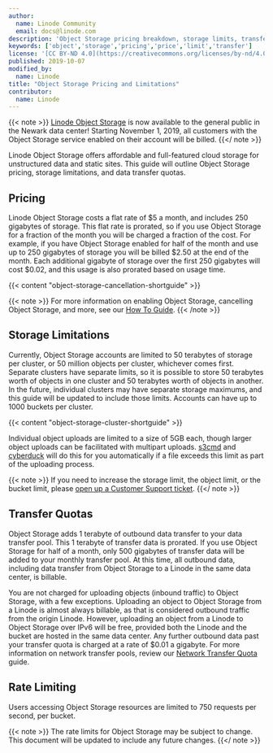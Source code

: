 ```yaml
---
author:
  name: Linode Community
  email: docs@linode.com
description: 'Object Storage pricing breakdown, storage limits, transfer quotas, and other pertinent information.'
keywords: ['object','storage','pricing','price','limit','transfer']
license: '[CC BY-ND 4.0](https://creativecommons.org/licenses/by-nd/4.0)'
published: 2019-10-07
modified_by:
  name: Linode
title: "Object Storage Pricing and Limitations"
contributor:
  name: Linode
---
```


{{< note >}}
[Linode Object Storage](/docs/platform/object-storage/) is now available to the general public in the Newark data center! Starting November 1, 2019, all customers with the Object Storage service enabled on their account will be billed.
{{</ note >}}

Linode Object Storage offers affordable and full-featured cloud storage for unstructured data and static sites. This guide will outline Object Storage pricing, storage limitations, and data transfer quotas.

## Pricing

Linode Object Storage costs a flat rate of $5 a month, and includes 250 gigabytes of storage. This flat rate is prorated, so if you use Object Storage for a fraction of the month you will be charged a fraction of the cost. For example, if you have Object Storage enabled for half of the month and use up to 250 gigabytes of storage you will be billed $2.50 at the end of the month. Each additional gigabyte of storage over the first 250 gigabytes will cost $0.02, and this usage is also prorated based on usage time.

{{< content "object-storage-cancellation-shortguide" >}}

{{< note >}}
For more information on enabling Object Storage, cancelling Object Storage, and more, see our [How To Guide](/docs/platform/object-storage/how-to-use-object-storage/#enable-object-storage).
{{< /note >}}

## Storage Limitations

Currently, Object Storage accounts are limited to 50 terabytes of storage per cluster, or 50 million objects per cluster, whichever comes first. Separate clusters have separate limits, so it is possible to store 50 terabytes worth of objects in one cluster and 50 terabytes worth of objects in another.  In the future, individual clusters may have separate storage maximums, and this guide will be updated to include those limits. Accounts can have up to 1000 buckets per cluster.

{{< content "object-storage-cluster-shortguide" >}}

Individual object uploads are limited to a size of 5GB each, though larger object uploads can be facilitated with multipart uploads. [s3cmd](/docs/platform/object-storage/how-to-use-object-storage/#s3cmd) and [cyberduck](/docs/platform/object-storage/how-to-use-object-storage/#cyberduck) will do this for you automatically if a file exceeds this limit as part of the uploading process.

{{< note >}}
If you need to increase the storage limit, the object limit, or the bucket limit, please [open up a Customer Support ticket](https://www.linode.com/docs/platform/billing-and-support/support/#contacting-linode-support).
{{</ note >}}

## Transfer Quotas

Object Storage adds 1 terabyte of outbound data transfer to your data transfer pool. This 1 terabyte of transfer data is prorated. If you use Object Storage for half of a month, only 500 gigabytes of transfer data will be added to your monthly transfer pool. At this time, all outbound data, including data transfer from Object Storage to a Linode in the same data center, is billable.

You are not charged for uploading objects (inbound traffic) to Object Storage, with a few exceptions. Uploading an object to Object Storage from a Linode is almost always billable, as that is considered outbound traffic from the origin Linode. However, uploading an object from a Linode to Object Storage over IPv6 will be free, provided both the Linode and the bucket are hosted in the same data center.  Any further outbound data past your transfer quota is charged at a rate of $0.01 a gigabyte. For more information on network transfer pools, review our [Network Transfer Quota](https://linode.com/docs/platform/billing-and-support/network-transfer-quota/) guide.

## Rate Limiting

Users accessing Object Storage resources are limited to 750 requests per second, per bucket.

{{< note >}}
The rate limits for Object Storage may be subject to change. This document will be updated to include any future changes.
{{</ note >}}
